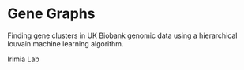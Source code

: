 # Gene Graphs
Finding gene clusters in UK Biobank genomic data using a hierarchical louvain machine learning algorithm.

Irimia Lab
